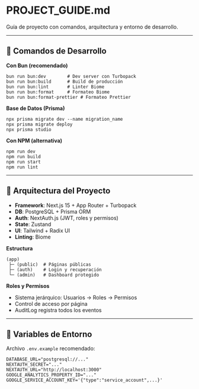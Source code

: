 # PROJECT_GUIDE.md

Guía de proyecto con comandos, arquitectura y entorno de desarrollo.

---

## 🔧 Comandos de Desarrollo

**Con Bun (recomendado)**

```
bun run bun:dev        # Dev server con Turbopack
bun run bun:build      # Build de producción
bun run bun:lint       # Linter Biome
bun run bun:format     # Formateo Biome
bun run bun:format-prettier # Formateo Prettier
```

**Base de Datos (Prisma)**

```
npx prisma migrate dev --name migration_name
npx prisma migrate deploy
npx prisma studio
```

**Con NPM (alternativa)**

```
npm run dev
npm run build
npm run start
npm run lint
```

---

## 📂 Arquitectura del Proyecto

- **Framework**: Next.js 15 + App Router + Turbopack
- **DB**: PostgreSQL + Prisma ORM
- **Auth**: NextAuth.js (JWT, roles y permisos)
- **State**: Zustand
- **UI**: Tailwind + Radix UI
- **Linting**: Biome

**Estructura**

```
(app)
 ├─ (public)  # Páginas públicas
 ├─ (auth)    # Login y recuperación
 └─ (admin)   # Dashboard protegido
```

**Roles y Permisos**

- Sistema jerárquico: Usuarios → Roles → Permisos
- Control de acceso por página
- AuditLog registra todos los eventos

---

## 🌱 Variables de Entorno

Archivo `.env.example` recomendado:

```
DATABASE_URL="postgresql://..."
NEXTAUTH_SECRET="..."
NEXTAUTH_URL="http://localhost:3000"
GOOGLE_ANALYTICS_PROPERTY_ID="..."
GOOGLE_SERVICE_ACCOUNT_KEY='{"type":"service_account",...}'
```

